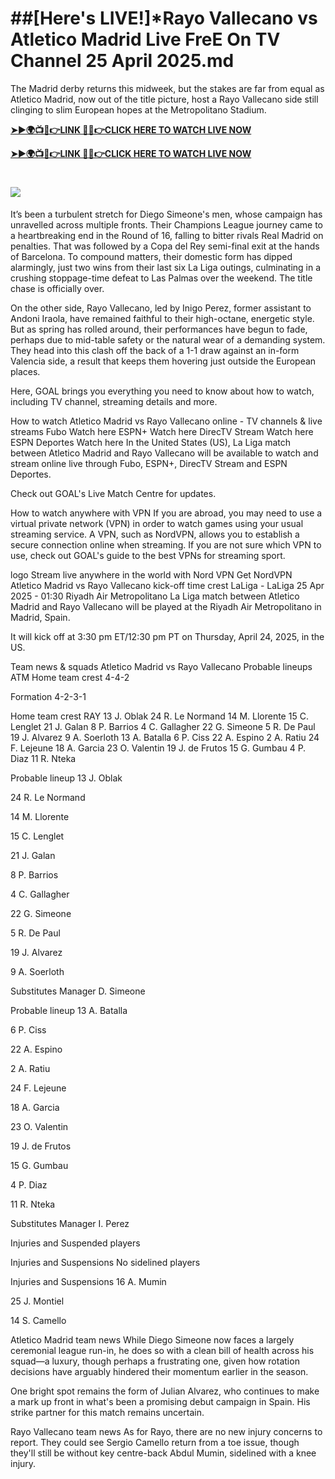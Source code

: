 # ##[Here's LIVE!]*Rayo Vallecano vs Atletico Madrid Live FreE On TV Channel 25 April 2025.md

The Madrid derby returns this midweek, but the stakes are far from equal as Atletico Madrid, now out of the title picture, host a Rayo Vallecano side still clinging to slim European hopes at the Metropolitano Stadium.


**[➤►🌍📺📱👉LINK 🔴✅👉CLICK HERE TO WATCH LIVE NOW](https://ultravibetv.com/soccer-trusthub/?VV)**

**[➤►🌍📺📱👉LINK 🔴✅👉CLICK HERE TO WATCH LIVE NOW](https://ultravibetv.com/soccer-trusthub/?VV)**

# [![](https://blogger.googleusercontent.com/img/b/R29vZ2xl/AVvXsEgw86QcRTQHa_0UF_R0Ce_BfmEP5mTpVruRVIlWCPMMqp8oWxkzZavuKovDSK7oHt7t7csMbgy3jKUoCHU7kED_YXGoogHBc3NxSi3Jurev7bBa3b51d-V1n3mFx857KlyS0FiziJpcUdJgJFovmDw3IASQPNDjw8eVi3p9JbVffFfUQEfkj3-qYllz/s686/soccer.gif)](https://ultravibetv.com/soccer-trusthub/?VV)


It’s been a turbulent stretch for Diego Simeone's men, whose campaign has unravelled across multiple fronts. Their Champions League journey came to a heartbreaking end in the Round of 16, falling to bitter rivals Real Madrid on penalties. That was followed by a Copa del Rey semi-final exit at the hands of Barcelona. To compound matters, their domestic form has dipped alarmingly, just two wins from their last six La Liga outings, culminating in a crushing stoppage-time defeat to Las Palmas over the weekend. The title chase is officially over.

On the other side, Rayo Vallecano, led by Inigo Perez, former assistant to Andoni Iraola, have remained faithful to their high-octane, energetic style. But as spring has rolled around, their performances have begun to fade, perhaps due to mid-table safety or the natural wear of a demanding system. They head into this clash off the back of a 1-1 draw against an in-form Valencia side, a result that keeps them hovering just outside the European places.

Here, GOAL brings you everything you need to know about how to watch, including TV channel, streaming details and more.

How to watch Atletico Madrid vs Rayo Vallecano online - TV channels & live streams
	Fubo	Watch here
	ESPN+	Watch here
	DirecTV Stream	Watch here
	ESPN Deportes	Watch here
In the United States (US), La Liga match between Atletico Madrid and Rayo Vallecano will be available to watch and stream online live through Fubo, ESPN+, DirecTV Stream and ESPN Deportes.

Check out GOAL's Live Match Centre for updates.

How to watch anywhere with VPN
If you are abroad, you may need to use a virtual private network (VPN) in order to watch games using your usual streaming service. A VPN, such as NordVPN, allows you to establish a secure connection online when streaming. If you are not sure which VPN to use, check out GOAL's guide to the best VPNs for streaming sport.

logo
Stream live anywhere in the world with Nord VPN
Get NordVPN
Atletico Madrid vs Rayo Vallecano kick-off time
crest
LaLiga - LaLiga
25 Apr 2025 - 01:30
Riyadh Air Metropolitano
La Liga match between Atletico Madrid and Rayo Vallecano will be played at the Riyadh Air Metropolitano in Madrid, Spain.

It will kick off at 3:30 pm ET/12:30 pm PT on Thursday, April 24, 2025, in the US.

Team news & squads
Atletico Madrid vs Rayo Vallecano Probable lineups
ATM
Home team crest
4-4-2

Formation
4-2-3-1

Home team crest
RAY
13
J. Oblak
24
R. Le Normand
14
M. Llorente
15
C. Lenglet
21
J. Galan
8
P. Barrios
4
C. Gallagher
22
G. Simeone
5
R. De Paul
19
J. Alvarez
9
A. Soerloth
13
A. Batalla
6
P. Ciss
22
A. Espino
2
A. Ratiu
24
F. Lejeune
18
A. Garcia
23
O. Valentin
19
J. de Frutos
15
G. Gumbau
4
P. Diaz
11
R. Nteka

Probable lineup
13
J. Oblak

24
R. Le Normand

14
M. Llorente

15
C. Lenglet

21
J. Galan

8
P. Barrios

4
C. Gallagher

22
G. Simeone

5
R. De Paul

19
J. Alvarez

9
A. Soerloth

Substitutes
Manager
D. Simeone


Probable lineup
13
A. Batalla

6
P. Ciss

22
A. Espino

2
A. Ratiu

24
F. Lejeune

18
A. Garcia

23
O. Valentin

19
J. de Frutos

15
G. Gumbau

4
P. Diaz

11
R. Nteka

Substitutes
Manager
I. Perez

Injuries and Suspended players

Injuries and Suspensions
No sidelined players

Injuries and Suspensions
16
A. Mumin

25
J. Montiel

14
S. Camello

Atletico Madrid team news
While Diego Simeone now faces a largely ceremonial league run-in, he does so with a clean bill of health across his squad—a luxury, though perhaps a frustrating one, given how rotation decisions have arguably hindered their momentum earlier in the season.

One bright spot remains the form of Julian Alvarez, who continues to make a mark up front in what's been a promising debut campaign in Spain. His strike partner for this match remains uncertain.

Rayo Vallecano team news
As for Rayo, there are no new injury concerns to report. They could see Sergio Camello return from a toe issue, though they'll still be without key centre-back Abdul Mumin, sidelined with a knee injury.
